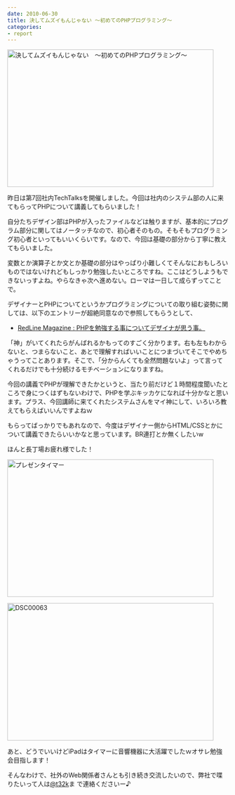 ```yaml
---
date: 2010-06-30
title: 決してムズイもんじゃない 〜初めてのPHPプログラミング〜
categories:
- report
---
```

<a title="決してムズイもんじゃない 〜初めてのPHPプログラミング〜 by t32k, on Flickr" href="http://www.flickr.com/photos/t32k/4745764968/"><img class="fig" src="http://farm5.static.flickr.com/4100/4745764968_b85d0f21d3.jpg" alt="決してムズイもんじゃない　〜初めてのPHPプログラミング〜" width="470" height="313" /></a>

昨日は第7回社内TechTalksを開催しました。今回は社内のシステム部の人に来てもらってPHPについて講義してもらいました！

自分たちデザイン部はPHPが入ったファイルなどは触りますが、基本的にプログラム部分に関してはノータッチなので、初心者そのもの。そもそもプログラミング初心者といってもいいくらいです。なので、今回は基礎の部分から丁寧に教えてもらいました。

<!--more-->

変数とか演算子とか文とか基礎の部分はやっぱり小難しくてそんなにおもしろいものではないけれどもしっかり勉強したいところですね。ここはどうしようもできないっすよね。やらなきゃ次へ進めない。ローマは一日して成らずってことで。

デザイナーとPHPについてというかプログラミングについての取り組む姿勢に関しては、以下のエントリーが超絶同意なので参照してもらうとして、
<ul>
	<li><a href="http://redline.hippy.jp/lab/php/php_9.php">﻿RedLine Magazine :  PHPを勉強する事についてデザイナが思う事。</a></li>
</ul>
「神」がいてくれたらがんばれるかもってのすごく分かります。右も左もわからないと、つまらないこと、あとで理解すればいいことにつまづいてそこでやめちゃうってことあります。そこで、「分からんくても全然問題ないよ」って言ってくれるだけでも十分続けるモチベーションになりますね。

今回の講義でPHPが理解できたかというと、当たり前だけど１時間程度聞いたところで身につくはずもないわけで、PHPを学ぶキッカケになれば十分かなと思います。プラス、今回講師に来てくれたシステムさんをマイ神にして、いろいろ教えてもらえばいいんですよねｗ

もらってばっかりでもあれなので、今度はデザイナー側からHTML/CSSとかについて講義できたらいいかなと思っています。BR連打とか無くしたいw

ほんと長丁場お疲れ様でした！

<a title="プレゼンタイマー by t32k, on Flickr" href="http://www.flickr.com/photos/t32k/4745769190/"><img class="fig" src="http://farm5.static.flickr.com/4143/4745769190_4945afb5b6.jpg" alt="プレゼンタイマー" width="470" height="313" /></a>

<a title="DSC00063 by t32k, on Flickr" href="http://www.flickr.com/photos/t32k/4745758152/"><img class="fig" src="http://farm5.static.flickr.com/4116/4745758152_3ed6f0a578.jpg" alt="DSC00063" width="470" height="313" /></a>

あと、どうでいいけどiPadはタイマーに音響機器に大活躍でしたｗオサレ勉強会目指します！

そんなわけで、社外のWeb関係者さんとも引き続き交流したいので、弊社で喋りたいって人は<a href="http://twitter.com/t32k">@t32k</a>ま で連絡くださいー♪
